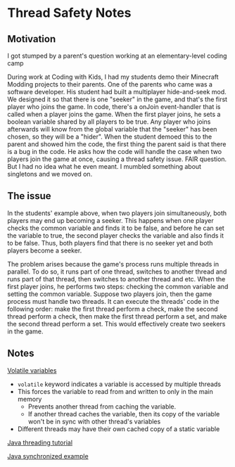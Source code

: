 # Thread Safety Notes
## Motivation
I got stumped by a parent's question working at an elementary-level coding camp   

During work at Coding with Kids, I had my students demo their Minecraft Modding projects to their parents. 
One of the parents who came was a software developer. His student had built a multiplayer hide-and-seek mod. We designed it so that 
there is one "seeker" in the game, and that's the first player who joins the game. In code, there's a onJoin event-handler
that is called when a player joins the game. When the first player joins, he sets a boolean variable shared by all players to be true. Any player 
who joins afterwards will know from the global variable that the "seeker" has been chosen, so they will be a "hider". When the student 
demoed this to the parent and showed him the code, the first thing the parent said is that there is a bug in the code. He asks 
how the code will handle the case when two players join the game at once, causing a thread safety issue. FAIR question. But I had no 
idea what he even meant. I mumbled something about singletons and we moved on.

## The issue
In the students' example above, when two players join simultaneously, both players may end up becoming a seeker. This happens when one 
player checks the common variable and finds it to be false, and before he can set the variable to true, the second player 
checks the variable and also finds it to be false. Thus, both players find that there is no seeker yet and both players become a seeker.   

The problem arises because the game's process runs multiple threads in parallel. To do so, it runs part of one 
thread, switches to another thread and runs part of that thread, then switches to another thread and etc. When the first player joins, 
he performs two steps: checking the common variable and setting the common variable. Suppose two players join, then the game process 
must handle two threads. It can execute the threads' code in the following order: make the first thread perform a check, make the second 
thread perform a check, then make the first thread perform a set, and make the second thread perform a set. This would effectively create 
two seekers in the game.

## Notes
[Volatile variables](https://www.javamex.com/tutorials/synchronization_volatile_typical_use.shtml)
* ```volatile``` keyword indicates a variable is accessed by multiple threads
* This forces the variable to read from and written to only in the main memory
  * Prevents another thread from caching the variable.
  * If another thread caches the variable, then its copy of the variable won't be in sync with other thread's variables
* Different threads may have their own cached copy of a static variable

[Java threading tutorial](https://winterbe.com/posts/2015/04/07/java8-concurrency-tutorial-thread-executor-examples/)

[Java synchronized example](https://www.geeksforgeeks.org/synchronized-in-java/)
